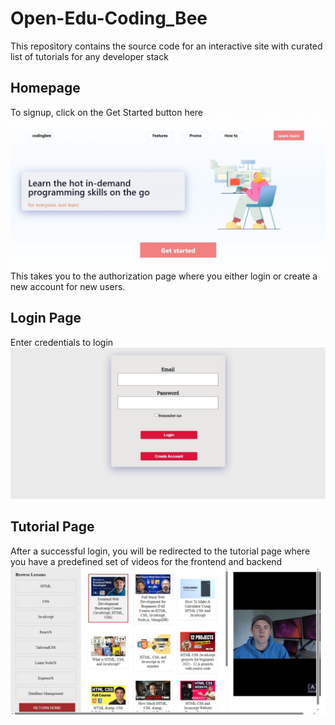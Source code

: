 # Open-Edu-Coding_Bee

This repository contains the source code for an interactive site with curated list of tutorials for any developer stack

## Homepage
To signup, click on the Get Started button here ![Homepage](./vite-project/public/Web%20capture_23-4-2023_19845_localhost.jpeg)
This takes you to the authorization page where you either login or create a new account for new users. 

## Login Page

Enter credentials to login
![Authorization Page](./vite-project/public/Web%20capture_23-4-2023_191036_localhost.jpeg)

## Tutorial Page

After a successful login, you will be redirected to the tutorial page where you have a predefined set of videos for the frontend and backend
![Tutorial Page](./vite-project/public/Web%20capture_23-4-2023_191243_localhost.jpeg)

